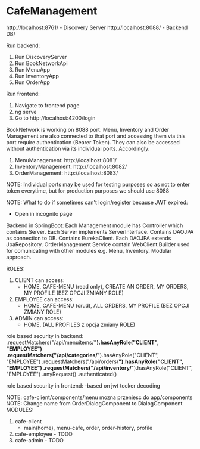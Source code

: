 # CafeManagement
http://localhost:8761/ - Discovery Server
http://localhost:8088/ - Backend DB/

Run backend:
1. Run DiscoveryServer
2. Run BookNetworkApi
3. Run MenuApp
3. Run InventoryApp
4. Run OrderApp

Run frontend:
1. Navigate to frontend page
2. ng serve
3. Go to http://localhost:4200/login

BookNetwork is working on 8088 port. Menu, Inventory and Order Management are also connected to that port and accessing them via this port require authentication (Bearer Token). They can also be accessed without authentication via its individual ports. Accordingly:

1. MenuManagement: http://localhost:8081/
2. InventoryManagement: http://localhost:8082/
3. OrderManagement: http://localhost:8083/

NOTE: Individual ports may be used for testing purposes so as not to enter token everytime, but for production purposes we should use 8088

NOTE: What to do if sometimes can't login/register because JWT expired:
- Open in incognito page

Backend in SpringBoot:
Each Management module has Controller which contains Server.
Each Server implements ServerInterface. Contains DAOJPA as connection to DB. Contains EurekaClient.
Each DAOJPA extends JpaRepository.
OrderManagement Service contain WebClient.Builder used for comunicating with other modules e.g. Menu, Inventory.
Modular approach.

ROLES:
1. CLIENT can access:
   - HOME, CAFE-MENU (read only), CREATE AN ORDER, MY ORDERS, MY PROFILE (BEZ OPCJI ZMIANY ROLE)
2. EMPLOYEE can access:
   - HOME, CAFE-MENU (crud), ALL ORDERS, MY PROFILE (BEZ OPCJI ZMIANY ROLE)
3. ADMIN can access:
   - HOME, (ALL PROFILES z opcja zmiany ROLE)

role based security in backend:
.requestMatchers("/api/menuitems/**").hasAnyRole("CLIENT", "EMPLOYEE")
.requestMatchers("/api/categories/**").hasAnyRole("CLIENT", "EMPLOYEE")
.requestMatchers("/api/orders/**").hasAnyRole("CLIENT", "EMPLOYEE")
.requestMatchers("/api/inventory/**").hasAnyRole("CLIENT", "EMPLOYEE")
.anyRequest()
.authenticated()

role based security in frontend:
-based on jwt tocker decoding

NOTE: cafe-client/components/menu mozna przeniesc do app/components
NOTE: Change name from OrderDialogComponent to DialogComponent
MODULES:
1. cafe-client
   - main(home), menu-cafe, order, order-history, profile
2. cafe-employee - TODO
3. cafe-admin - TODO


